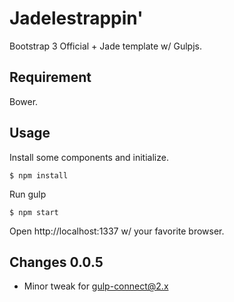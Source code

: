 # Jadelestrappin'

Bootstrap 3 Official + Jade template w/ Gulpjs.

## Requirement

Bower.

## Usage

Install some components and initialize.

	$ npm install

Run gulp

	$ npm start

Open http://localhost:1337 w/ your favorite browser.

## Changes 0.0.5

* Minor tweak for gulp-connect@2.x